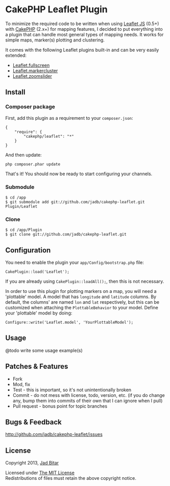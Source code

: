 # CakePHP Leaflet Plugin

To minimize the required code to be written when using [Leaflet JS][1] (0.5+) with [CakePHP][2] (2.x+) for
mapping features, I decided to put everything into a plugin that can handle most general types of mapping
needs. It works for simple maps, marker(s) plotting and clustering.

It comes with the following Leaflet plugins built-in and can be very easily extended:

- [Leaflet.fullscreen][3]
- [Leaflet.markercluster][4]
- [Leaflet.zoomslider][5]

## Install

### Composer package

First, add this plugin as a requirement to your `composer.json`:

	{
		"require": {
			"cakephp/leaflet": "*"
		}
	}

And then update:

	php composer.phar update

That's it! You should now be ready to start configuring your channels.

### Submodule

	$ cd /app
	$ git submodule add git://github.com/jadb/cakephp-leaflet.git Plugin/Leaflet

### Clone

	$ cd /app/Plugin
	$ git clone git://github.com/jadb/cakephp-leaflet.git

## Configuration

You need to enable the plugin your `app/Config/bootstrap.php` file:

	CakePlugin::load('Leaflet');

If you are already using `CakePlugin::loadAll();`, then this is not necessary.

In order to use this plugin for plotting markers on a map, you will need a 'plottable' model. A model that has
`longitude` and `latitude` columns. By default, the columns' are named `lon` and `lat` respectively, but this
can be customized when attaching the `PlottableBehavior` to your model. Define your 'plottable' model by doing:

	Configure::write('Leaflet.model', 'YourPlottableModel');

## Usage

@todo write some usage example(s)

## Patches & Features

* Fork
* Mod, fix
* Test - this is important, so it's not unintentionally broken
* Commit - do not mess with license, todo, version, etc. (if you do change any, bump them into commits of their own that I can ignore when I pull)
* Pull request - bonus point for topic branches

## Bugs & Feedback

http://github.com/jadb/cakephp-leaflet/issues

## License

Copyright 2013, [Jad Bitar](http://jadb.io)

Licensed under [The MIT License](http://www.opensource.org/licenses/mit-license.php)<br/>
Redistributions of files must retain the above copyright notice.

[1]:http://leafletjs.com
[2]:http://cakephp.org
[3]:https://github.com/brunob/leaflet.fullscreen
[4]:https://github.com/Leaflet/Leaflet.markercluster
[5]:https://github.com/kartena/Leaflet.zoomslider
